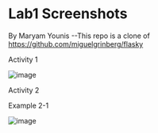 # Lab1 Screenshots
By Maryam Younis
--This repo is a clone of https://github.com/miguelgrinberg/flasky

Activity 1

![image](https://github.com/maryamyounis/ECE444-F2023-LAB1/assets/102765727/1bc9d335-d996-4882-ac05-46f6aad794bc)

Activity 2

Example 2-1

![image](https://github.com/maryamyounis/ECE444-F2023-LAB1/assets/102765727/6a2fb1d6-02c7-475b-a5d2-c7ca1c761775)
